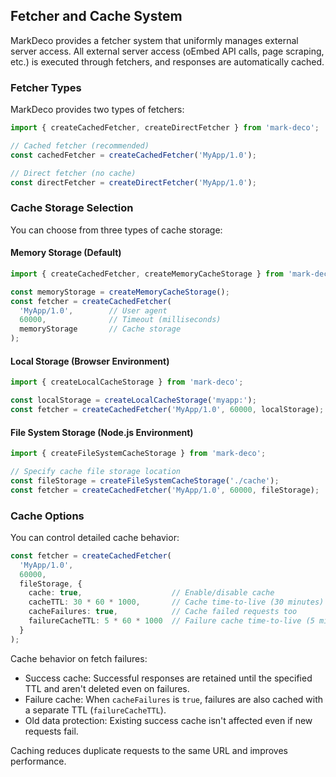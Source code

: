 ## Fetcher and Cache System

MarkDeco provides a fetcher system that uniformly manages external server access. All external server access (oEmbed API calls, page scraping, etc.) is executed through fetchers, and responses are automatically cached.

### Fetcher Types

MarkDeco provides two types of fetchers:

```typescript
import { createCachedFetcher, createDirectFetcher } from 'mark-deco';

// Cached fetcher (recommended)
const cachedFetcher = createCachedFetcher('MyApp/1.0');

// Direct fetcher (no cache)
const directFetcher = createDirectFetcher('MyApp/1.0');
```

### Cache Storage Selection

You can choose from three types of cache storage:

#### Memory Storage (Default)

```typescript
import { createCachedFetcher, createMemoryCacheStorage } from 'mark-deco';

const memoryStorage = createMemoryCacheStorage();
const fetcher = createCachedFetcher(
  'MyApp/1.0',        // User agent
  60000,              // Timeout (milliseconds)
  memoryStorage       // Cache storage
);
```

#### Local Storage (Browser Environment)

```typescript
import { createLocalCacheStorage } from 'mark-deco';

const localStorage = createLocalCacheStorage('myapp:');
const fetcher = createCachedFetcher('MyApp/1.0', 60000, localStorage);
```

#### File System Storage (Node.js Environment)

```typescript
import { createFileSystemCacheStorage } from 'mark-deco';

// Specify cache file storage location
const fileStorage = createFileSystemCacheStorage('./cache');
const fetcher = createCachedFetcher('MyApp/1.0', 60000, fileStorage);
```

### Cache Options

You can control detailed cache behavior:

```typescript
const fetcher = createCachedFetcher(
  'MyApp/1.0',
  60000,
  fileStorage, {
    cache: true,                    // Enable/disable cache
    cacheTTL: 30 * 60 * 1000,       // Cache time-to-live (30 minutes)
    cacheFailures: true,            // Cache failed requests too
    failureCacheTTL: 5 * 60 * 1000  // Failure cache time-to-live (5 minutes)
  }
);
```

Cache behavior on fetch failures:

* Success cache: Successful responses are retained until the specified TTL and aren't deleted even on failures.
* Failure cache: When `cacheFailures` is `true`, failures are also cached with a separate TTL (`failureCacheTTL`).
* Old data protection: Existing success cache isn't affected even if new requests fail.

Caching reduces duplicate requests to the same URL and improves performance.
